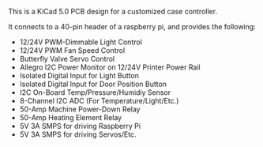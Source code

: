 This is a KiCad 5.0 PCB design for a customized case controller.

It connects to a 40-pin header of a raspberry pi, and provides the following:

- 12/24V PWM-Dimmable Light Control
- 12/24V PWM Fan Speed Control
- Butterfly Valve Servo Control
- Allegro I2C Power Monitor on 12/24V Printer Power Rail
- Isolated Digital Input for Light Button
- Isolated Digital Input for Door Position Button
- I2C On-Board Temp/Pressure/Humidiy Sensor
- 8-Channel I2C ADC (For Temperature/Light/Etc.)
- 50-Amp Machine Power-Down Relay
- 50-Amp Heating Element Relay
- 5V 3A SMPS for driving Raspberry Pi
- 5V 3A SMPS for driving Servos/Etc.


